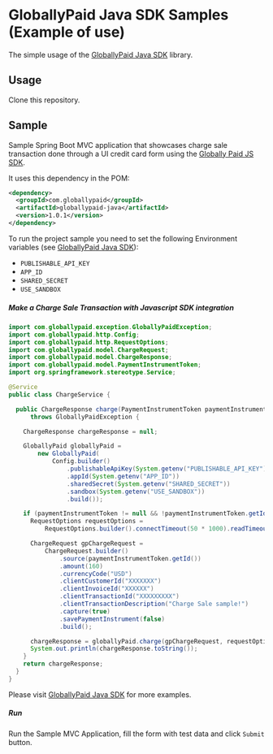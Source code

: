 # GloballyPaid Java SDK Samples (Example of use)

The simple usage of the [GloballyPaid Java SDK][globallypaid-sdk-java] library.

## Usage

Clone this repository.

## Sample

Sample Spring Boot MVC application that showcases charge sale transaction 
done through a UI credit card form using the [Globally Paid JS SDK][globallypaid-js-sdk].

It uses this dependency in the POM:

```xml
<dependency>
  <groupId>com.globallypaid</groupId>
  <artifactId>globallypaid-java</artifactId>
  <version>1.0.1</version>
</dependency>
```

To run the project sample you need to set the following 
Environment variables (see [GloballyPaid Java SDK][globallypaid-sdk-java-env]):

* `PUBLISHABLE_API_KEY`
* `APP_ID`
* `SHARED_SECRET`
* `USE_SANDBOX`

##### Make a Charge Sale Transaction with Javascript SDK integration
```java
import com.globallypaid.exception.GloballyPaidException;
import com.globallypaid.http.Config;
import com.globallypaid.http.RequestOptions;
import com.globallypaid.model.ChargeRequest;
import com.globallypaid.model.ChargeResponse;
import com.globallypaid.model.PaymentInstrumentToken;
import org.springframework.stereotype.Service;

@Service
public class ChargeService {

  public ChargeResponse charge(PaymentInstrumentToken paymentInstrumentToken)
      throws GloballyPaidException {

    ChargeResponse chargeResponse = null;

    GloballyPaid globallyPaid =
        new GloballyPaid(
            Config.builder()
                .publishableApiKey(System.getenv("PUBLISHABLE_API_KEY"))
                .appId(System.getenv("APP_ID"))
                .sharedSecret(System.getenv("SHARED_SECRET"))
                .sandbox(System.getenv("USE_SANDBOX"))
                .build());

    if (paymentInstrumentToken != null && !paymentInstrumentToken.getId().isEmpty()) {
      RequestOptions requestOptions =
          RequestOptions.builder().connectTimeout(50 * 1000).readTimeout(100 * 1000).build();

      ChargeRequest gpChargeRequest =
          ChargeRequest.builder()
              .source(paymentInstrumentToken.getId())
              .amount(160)
              .currencyCode("USD")
              .clientCustomerId("XXXXXXX")
              .clientInvoiceId("XXXXXX")
              .clientTransactionId("XXXXXXXXX")
              .clientTransactionDescription("Charge Sale sample!")
              .capture(true)
              .savePaymentInstrument(false)
              .build();

      chargeResponse = globallyPaid.charge(gpChargeRequest, requestOptions);
      System.out.println(chargeResponse.toString());
    }
    return chargeResponse;
  }
}
```
Please visit [GloballyPaid Java SDK][examples] for more examples.

##### Run

Run the Sample MVC Application, fill the form with test data and click `Submit` button.

[java-sdk-sample]: https://github.com/globallypaid/globallypaid-sdk-java-samples
[globallypaid-js-sdk]: https://github.com/globallypaid/js-sdk-v2-sample
[globallypaid-sdk-java-env]: https://github.com/globallypaid/globallypaid-sdk-java#env-variables
[globallypaid-sdk-java]: https://github.com/globallypaid/globallypaid-sdk-java
[examples]: https://github.com/globallypaid/globallypaid-sdk-java/blob/master/src/main/java/com/globallypaid/example/
